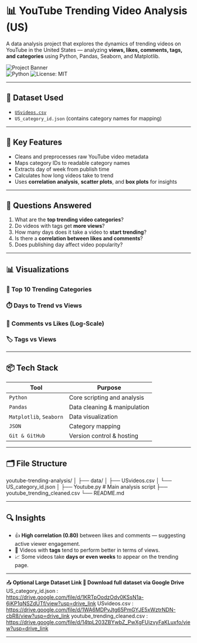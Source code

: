 # 📊 YouTube Trending Video Analysis (US)

A data analysis project that explores the dynamics of trending videos on YouTube in the United States — analyzing **views, likes, comments, tags, and categories** using Python, Pandas, Seaborn, and Matplotlib.

![Project Banner](https://img.shields.io/badge/status-completed-green?style=flat-square)  
![Python](https://img.shields.io/badge/Python-3.10-blue.svg) ![License: MIT](https://img.shields.io/badge/License-MIT-yellow.svg)

---

## 📁 Dataset Used

- [`USvideos.csv`](https://www.kaggle.com/datasets/datasnaek/youtube-new)  
- `US_category_id.json` (contains category names for mapping)

---

## 🚀 Key Features

- Cleans and preprocesses raw YouTube video metadata
- Maps category IDs to readable category names
- Extracts day of week from publish time
- Calculates how long videos take to trend
- Uses **correlation analysis**, **scatter plots**, and **box plots** for insights

---

## 📌 Questions Answered

1. What are the **top trending video categories**?
2. Do videos with tags get **more views**?
3. How many days does it take a video to **start trending**?
4. Is there a **correlation between likes and comments**?
5. Does publishing day affect video popularity?

---

## 📊 Visualizations

### 🎯 Top 10 Trending Categories

### ⏱️ Days to Trend vs Views

### 💬 Comments vs Likes (Log-Scale)

### 🏷️ Tags vs Views
---

## 📦 Tech Stack

| Tool | Purpose |
|------|---------|
| `Python` | Core scripting and analysis |
| `Pandas` | Data cleaning & manipulation |
| `Matplotlib`, `Seaborn` | Data visualization |
| `JSON` | Category mapping |
| `Git & GitHub` | Version control & hosting |

---

## 🗂️ File Structure
youtube-trending-analysis/
│
├── data/
│ ├── USvideos.csv
│ └── US_category_id.json
│
├── Youtube.py # Main analysis script
├── youtube_trending_cleaned.csv
└── README.md



---

## 🔍 Insights

- 👍 **High correlation (0.80)** between likes and comments — suggesting active viewer engagement.
- 📅 Videos with **tags** tend to perform better in terms of views.
- 📈 Some videos take **days or even weeks** to appear on the trending page.

---


📤 **Optional Large Dataset Link
🔗 Download full dataset via Google Drive**
US_category_id.json  :  https://drive.google.com/file/d/1KRTpOodzOdv0KSsN1a-6jKP1qNSZdUTf/view?usp=drive_link
USvideos.csv  :  https://drive.google.com/file/d/1WA6MDPvJtg65PmGYJE5xWztrNDN-cbR8/view?usp=drive_link
youtube_trending_cleaned.csv : https://drive.google.com/file/d/14tpL203ZBYwbZ_PwXgFUjzvyFaKLuxfo/view?usp=drive_link

---






